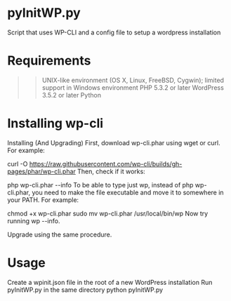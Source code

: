 # pyInitWP.py #
Script that uses WP-CLI and a config file to setup
a wordpress installation


# Requirements
>> UNIX-like environment (OS X, Linux, FreeBSD, Cygwin); limited support in Windows environment
>> PHP 5.3.2 or later
>> WordPress 3.5.2 or later
>> Python


# Installing wp-cli #
Installing (And Upgrading)
First, download wp-cli.phar using wget or curl. For example:

curl -O https://raw.githubusercontent.com/wp-cli/builds/gh-pages/phar/wp-cli.phar
Then, check if it works:

php wp-cli.phar --info
To be able to type just wp, instead of php wp-cli.phar, you need to make the file executable and move it to somewhere in your PATH. For example:

chmod +x wp-cli.phar
sudo mv wp-cli.phar /usr/local/bin/wp
Now try running wp --info.

Upgrade using the same procedure.


# Usage #
Create a wpinit.json file in the root of a new WordPress installation
Run pyInitWP.py in the same directory
python pyInitWP.py

